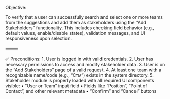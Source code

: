 Objective:

To verify that a user can successfully search and select one or more teams from the suggestions and add them as stakeholders using the “Add Stakeholders” functionality.
This includes checking field behavior (e.g., default values, enable/disable states), validation messages, and UI responsiveness upon selection.

⸻

✅ Preconditions:
	1.	User is logged in with valid credentials.
	2.	User has necessary permissions to access and modify stakeholder data.
	3.	User is on the “Add Stakeholders” page of a valid request.
	4.	At least one team with a recognizable name/code (e.g., “Cтм”) exists in the system directory.
	5.	Stakeholder module is properly loaded with all required UI components visible:
	•	“User or Team” input field
	•	Fields like “Position”, “Point of Contact”, and other relevant metadata
	•	“Confirm” and “Cancel” buttons
